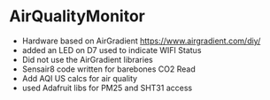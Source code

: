 # AirQualityMonitor
- Hardware based on AirGradient  https://www.airgradient.com/diy/
- added an LED on D7 used to indicate WIFI Status
- Did not use the AirGradient libraries
- Sensair8 code written for barebones CO2 Read
- Add AQI US calcs for air quality
- used Adafruit libs for PM25 and SHT31 access
